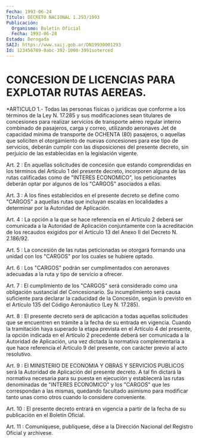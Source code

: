```yaml
---
Fecha: 1993-06-24
Título: DECRETO NACIONAL 1.293/1993
Publicación:
  Organismo: Boletín Oficial
  Fecha: 1993-06-28
Estado: Derogada
SAIJ: https://www.saij.gob.ar/DN19930001293
Id: 123456789-0abc-392-1000-3991soterced
---
```

# CONCESION DE LICENCIAS PARA EXPLOTAR RUTAS AEREAS.

<a id="1"></a>
*ARTICULO  1.-  Todas  las  personas  físicas  o jurídicas que conforme  a  los  términos de la Ley N. 17.285 y sus modificaciones sean    titulares  de    concesiones  para  realizar  servicios  de transporte  aéreo regular  interno  combinado de pasajeros, carga y correo,    utilizando  aeronaves  Jet  de    capacidad   mínima  de transporte de  OCHENTA (80) pasajeros, o aquellas que soliciten  el otorgamiento    de  nuevas  concesiones para ese tipo de servicios, deberán cumplir con las disposiciones  del  presente  decreto,  sin perjuicio    de  las    establecidas  en  la  legislación  vigente.

<a id="2"></a>
Art.  2  :  En  aquellas  solicitudes de concesión que estando comprendidas en los términos del  Artículo  1 del presente decreto, incorporen  alguna  de  las  rutas  calificadas  como  de  "INTERES ECONOMICO",  los  peticionantes  deberán optar por algunos  de  los "CARGOS" asociados a ellas.

<a id="3"></a>
Art.  3  :  A los fines establecidos en el presente decreto se define como "CARGOS"  a  aquellas  rutas  que  incluyan  escalas en localidades    a    determinar  por  la  Autoridad  de  Aplicación.

<a id="4"></a>
Art. 4 : La opción a la que se hace referencia en el Artículo 2 deberá  ser  comunicada  a la Autoridad de Aplicación conjuntamente con la acreditación de los  recaudos  exigidos  por  el Artículo 13 del Anexo II del Decreto N. 2.186/92.

<a id="5"></a>
Art.  5  :  La concesión de las rutas peticionadas se otorgará formando una unidad  con  los  "CARGOS"  por  los cuales se hubiere optado.

<a id="6"></a>
Art.  6 : Los "CARGOS" podrán ser cumplimentados con aeronaves adecuadas a la ruta y tipo de servicio a ofrecer.

<a id="7"></a>
Art. 7 : El cumplimiento de los "CARGOS" será considerado como una obligación  sustancial  del  Concesionario.  Su  incumplimiento será  causa suficiente para declarar la caducidad de la  Concesión, según lo  previsto  en  el Artículo 135 del Código Aeronáutico (Ley N. 17.285).

<a id="8"></a>
Art.  8  :  El  presente  decreto  será  de aplicación a todas aquellas solicitudes que se encuentren en trámite  a la fecha de su entrada en vigencia. Cuando la tramitación haya superado  la  etapa prevista  en  el  Artículo 4 del presente, la opción indicada en el Artículo 2 precedente  deberá  ser  comunicada  a  la  Autoridad de Aplicación, una vez dictada la normativa complementaria  a que hace referencia el Artículo 9 del presente, con carácter previo  al acto resolutivo.

<a id="9"></a>
Art. 9 : El MINISTERIO DE ECONOMIA Y OBRAS Y SERVICIOS PUBLICOS será  la  Autoridad  de  Aplicación del presente decreto. A tal fin dictará  la normativa necesaria  para  su  puesta  en  ejecución  y establecerá  las  rutas  denominadas  de  "INTERES ECONOMICO" y los "CARGOS"  que  les  correspondan a las mismas,  quedando  facultado asimismo para modificar  tanto  unas como otros cuando lo considere conveniente.

<a id="10"></a>
Art.  10 : El presente decreto entrará en vigencia a partir de la fecha de su publicación en el Boletín Oficial.

<a id="11"></a>
Art. 11 : Comuníquese, publíquese, dése a la Dirección Nacional del Registro Oficial y archívese.